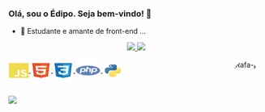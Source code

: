 ### Olá, sou o Édipo. Seja bem-vindo! 👋

- 🔭 Estudante e amante de front-end ...

<!-- Link do conteúdo https://www.youtube.com/watch?v=TsaLQAetPLU -->

<div align="center">
  <a href="https://github.com/edy37">
  <img height="180em" src="https://github-readme-stats.vercel.app/api?username=edy37&show_icons=true&theme=dracula&include_all_commits=true&count_private=true"/>
  <img height="180em" src="https://github-readme-stats.vercel.app/api/top-langs/?username=edy37&layout=compact&langs_count=7&theme=dracula"/>
</div>
<!-- Links dos svg "https://github.com/devicons/devicon/blob/master/icons/php/php-plain.svg" -->
  <div style="display: inline_block"><br>
  <img align="center" alt="Rafa-Js" height="30" width="40" src="https://raw.githubusercontent.com/devicons/devicon/master/icons/javascript/javascript-plain.svg">
  <img align="center" alt="Rafa-HTML" height="30" width="40" src="https://raw.githubusercontent.com/devicons/devicon/master/icons/html5/html5-original.svg">
  <img align="center" alt="Rafa-CSS" height="30" width="40" src="https://raw.githubusercontent.com/devicons/devicon/master/icons/css3/css3-original.svg">
  <img align="center" alt="zico-PHP" height="40" width="50" src="https://github.com/devicons/devicon/blob/1119b9f84c0290e0f0b38982099a2bd027a48bf1/icons/php/php-plain.svg">
  <img align="center" alt="Rafa-Python" height="30" width="40" src="https://raw.githubusercontent.com/devicons/devicon/master/icons/python/python-original.svg">
  <img align="right" alt="Rafa-pic" height="150" style="border-radius:50%;" src="https://pa1.narvii.com/6615/b8d6cc7be5cf70489d92e787c44c74f45209a1cd_hq.gif">
  <!-- <div class="tenor-gif-embed" data-postid="18657810" data-share-method="host" data-aspect-ratio="1.79775" data-width="100%"><a href="https://tenor.com/view/coding-gif-18657810">Coding GIF</a>from <a href="https://tenor.com/search/coding-gifs">Coding GIFs</a></div> <script type="text/javascript" async src="https://tenor.com/embed.js"></script> -->
</div>

##

 <div>
      <a href="https://www.linkedin.com/in/rafaella-ballerini-45875016a" target="_blank"><img src="https://img.shields.io/badge/-LinkedIn-%230077B5?style=for-the-badge&logo=linkedin&logoColor=white" target="_blank"></a>
 </div>
  
<!-- ![Snake animation](https://github.com/edy37/edy37/blob/outpout/github-contribution-grid-snake.svg) -->
